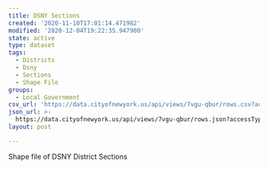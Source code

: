 ```yaml
---
title: DSNY Sections
created: '2020-11-10T17:01:14.471982'
modified: '2020-12-04T19:22:35.947900'
state: active
type: dataset
tags:
  - Districts
  - Dsny
  - Sections
  - Shape File
groups:
  - Local Government
csv_url: 'https://data.cityofnewyork.us/api/views/7vgu-qbur/rows.csv?accessType=DOWNLOAD'
json_url: >-
  https://data.cityofnewyork.us/api/views/7vgu-qbur/rows.json?accessType=DOWNLOAD
layout: post

---
```

Shape file of DSNY District Sections

